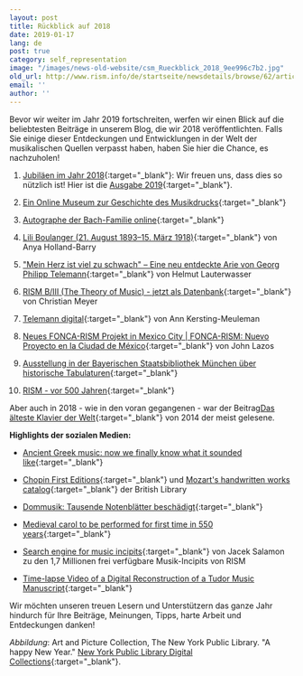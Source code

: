 ```yaml
---
layout: post
title: Rückblick auf 2018
date: 2019-01-17
lang: de
post: true
category: self_representation
image: "/images/news-old-website/csm_Rueckblick_2018_9ee996c7b2.jpg"
old_url: http://www.rism.info/de/startseite/newsdetails/browse/62/article/64/looking-back-on-2018.html
email: ''
author: ''
---
```



Bevor wir weiter im Jahr 2019 fortschreiten, werfen wir einen Blick auf die beliebtesten Beiträge in unserem Blog, die wir 2018 veröffentlichten. Falls Sie einige dieser Entdeckungen und Entwicklungen in der Welt der musikalischen Quellen verpasst haben, haben Sie hier die Chance, es nachzuholen!

1. [Jubiläen im Jahr 2018](http://www.rism.info/de/startseite/newsdetails/article/64/musical-anniversaries-in-2018.html?tx_ttnews%5Byear%5D=2018&tx_ttnews%5Bmonth%5D=01&cHash=ecc1c0c9c1ca777863c5a496b285f6be){:target="_blank"}: Wir freuen uns, dass dies so nützlich ist! Hier ist die [Ausgabe 2019](http://www.rism.info/de/startseite/newsdetails/article/2/musical-anniversaries-in-2019.html){:target="_blank"}.

2. [Ein Online Museum zur Geschichte des Musikdrucks](http://www.rism.info/de/startseite/newsdetails/article/64/the-music-printing-history-online-museum.html?tx_ttnews%5Byear%5D=2018&tx_ttnews%5Bmonth%5D=03&cHash=95da634b6730eceeb2fc8fb9373dc177){:target="_blank"}

3. [Autographe der Bach-Familie online](http://www.rism.info/de/startseite/newsdetails/article/64/bach-family-autographs-online.html?tx_ttnews%5Byear%5D=2018&tx_ttnews%5Bmonth%5D=04&cHash=0739ff2c4e830609da358532edb16f72){:target="_blank"}

4. [Lili Boulanger (21. August 1893–15. März 1918)](http://www.rism.info/de/startseite/newsdetails/article/64/lili-boulanger-21-august-1893-15-march-1918.html?tx_ttnews%5Byear%5D=2018&tx_ttnews%5Bmonth%5D=03&cHash=be96ace20ad7af2c80acf2222eeb6b54){:target="_blank"} von Anya Holland-Barry

5. ["Mein Herz ist viel zu schwach" – Eine neu entdeckte Arie von Georg Philipp Telemann](http://www.rism.info/de/startseite/newsdetails/article/64/mein-herz-ist-viel-zu-schwach-a-newly-discovered-aria-by-georg-philipp-telemann.html?tx_ttnews%5Byear%5D=2018&tx_ttnews%5Bmonth%5D=02&cHash=0e945b7431477aa3077fc5b3d65247fa){:target="_blank"} von Helmut Lauterwasser

6. [RISM B/III (The Theory of Music) - jetzt als Datenbank](http://www.rism.info/de/startseite/newsdetails/article/64/risms-biii-the-theory-of-music-now-a-database.html?tx_ttnews%5Byear%5D=2018&tx_ttnews%5Bmonth%5D=04&cHash=8e493c2ac5565d4182fe7f2696264c6c){:target="_blank"} von Christian Meyer

7. [Telemann digital](http://www.rism.info/de/startseite/newsdetails/article/64/telemann-digital.html?tx_ttnews%5Byear%5D=2018&tx_ttnews%5Bmonth%5D=08&cHash=219dc4f0f227abf4b6a07c57f10b012c){:target="_blank"} von Ann Kersting-Meuleman

8. [Neues FONCA-RISM Projekt in Mexico City | FONCA-RISM: Nuevo Proyecto en la Ciudad de México](http://www.rism.info/de/startseite/newsdetails/article/64/new-fonca-rism-project-in-mexico-city-fonca-rism-nuevo-proyecto-en-la-ciudad-de-mexico.html?tx_ttnews%5Byear%5D=2018&tx_ttnews%5Bmonth%5D=01&cHash=2500fdb8b2aaee1d57ba10ddf2ec9593){:target="_blank"} von John Lazos

9. [Ausstellung in der Bayerischen Staatsbibliothek München über historische Tabulaturen](http://www.rism.info/de/startseite/newsdetails/article/64/exhibit-in-the-bavarian-state-library-on-historic-tablatures.html?tx_ttnews%5Byear%5D=2018&tx_ttnews%5Bmonth%5D=01&cHash=484da59ffd1e4424a85eaf8b0478947b){:target="_blank"}

10. [RISM - vor 500 Jahren](/self_representation/2018/09/17/rism500-years-ago.html){:target="_blank"}



Aber auch in 2018 - wie in den voran gegangenen - war der Beitrag[Das älteste Klavier der Welt](/rediscovered/2014/05/28/listen-to-the-worlds-oldest-piano.html){:target="_blank"} von 2014 der meist gelesene.



**Highlights der sozialen Medien:**

- [Ancient Greek music: now we finally know what it sounded like](https://theconversation.com/ancient-greek-music-now-we-finally-know-what-it-sounded-like-99895){:target="_blank"}

- [Chopin First Editions](https://blogs.bl.uk/music/2018/07/chopin-first-editions.html){:target="_blank"} und [Mozart's handwritten works catalog](http://www.openculture.com/2018/03/mozarts-diary-where-he-composed-his-final-masterpieces-is-now-digitized-and-available-online.html){:target="_blank"} der British Library

- [Dommusik: Tausende Notenblätter beschädigt](https://wien.orf.at/news/stories/2925291/){:target="_blank"}

- [Medieval carol to be performed for first time in 550 years](https://www.telegraph.co.uk/news/2018/12/23/medieval-carol-performed-first-time-550-years/){:target="_blank"}

- [Search engine for music incipits](http://musicalsources.org/){:target="_blank"} von Jacek Salamon zu den 1,7 Millionen frei verfügbare Musik-Incipits von RISM

- [Time-lapse Video of a Digital Reconstruction of a Tudor Music Manuscript](https://youtu.be/yQ5bfI9BR7E){:target="_blank"}



Wir möchten unseren treuen Lesern und Unterstützern das ganze Jahr hindurch für Ihre Beiträge, Meinungen, Tipps, harte Arbeit und Entdeckungen danken!



_Abbildung_: Art and Picture Collection, The New York Public Library. "A happy New Year." [New York Public Library Digital Collections](http://digitalcollections.nypl.org/items/510d47e3-47c3-a3d9-e040-e00a18064a99){:target="_blank"}.


